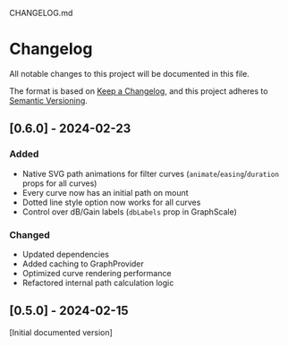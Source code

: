 CHANGELOG.md

# Changelog

All notable changes to this project will be documented in this file.

The format is based on [Keep a Changelog](https://keepachangelog.com/en/1.0.0/),
and this project adheres to [Semantic Versioning](https://semver.org/spec/v2.0.0.html).

## [0.6.0] - 2024-02-23

### Added

- Native SVG path animations for filter curves (`animate`/`easing`/`duration` props for all curves)
- Every curve now has an initial path on mount
- Dotted line style option now works for all curves
- Control over dB/Gain labels (`dbLabels` prop in GraphScale)

### Changed

- Updated dependencies
- Added caching to GraphProvider
- Optimized curve rendering performance
- Refactored internal path calculation logic

## [0.5.0] - 2024-02-15

[Initial documented version]
